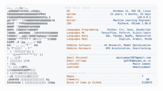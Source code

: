 <picture>
  <source srcset="https://raw.githubusercontent.com/mmazinjameel/mmazinjameel/main/dark_mode.svg?v=1745993705" media="(prefers-color-scheme: dark)">
  <img src="https://raw.githubusercontent.com/mmazinjameel/mmazinjameel/main/light_mode.svg?v=1745993705">
</picture>
